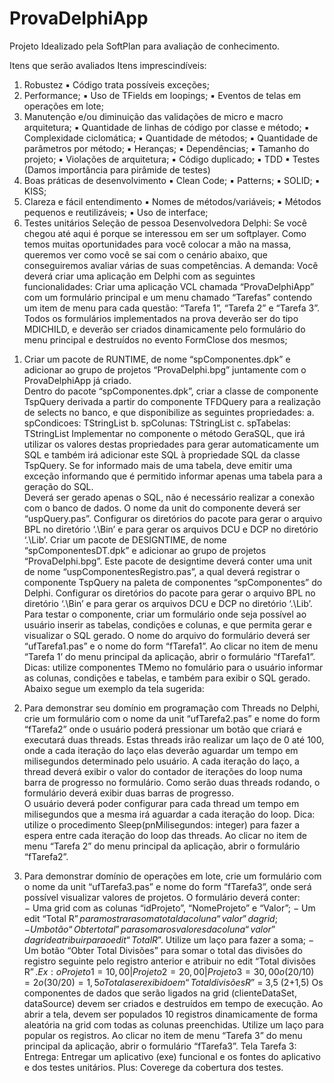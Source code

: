 # ProvaDelphiApp
Projeto Idealizado pela SoftPlan para avaliação de conhecimento.

Itens que serão avaliados 
Itens imprescindíveis: 
1. Robustez 
▪ Código trata possíveis exceções; 
2. Performance; 
▪ Uso de TFields em loopings; 
▪ Eventos de telas em operações em lote; 
3. Manutenção e/ou diminuição das validações de micro e macro  arquitetura; 
▪ Quantidade de linhas de código por classe e método; 
▪ Complexidade ciclomática; 
▪ Quantidade de métodos; 
▪ Quantidade de parâmetros por método; 
▪ Heranças; 
▪ Dependências; 
▪ Tamanho do projeto; 
▪ Violações de arquitetura; 
▪ Código duplicado; 
▪ TDD 
▪ Testes (Damos importância para pirâmide de testes) 
4. Boas práticas de desenvolvimento 
▪ Clean Code; 
▪ Patterns; 
▪ SOLID; 
▪ KISS; 
5. Clareza e fácil entendimento 
▪ Nomes de métodos/variáveis; 
▪ Métodos pequenos e reutilizáveis; 
▪ Uso de interface; 
6. Testes unitários
Seleção de pessoa Desenvolvedora Delphi: 
Se você chegou até aqui é porque se interessou em ser um softplayer. Como temos muitas  oportunidades para você colocar a mão na massa, queremos ver como você se sai com o  cenário abaixo, que conseguiremos avaliar várias de suas competências. 
A demanda: 
Você deverá criar uma aplicação em Delphi com as seguintes funcionalidades: 
Criar uma aplicação VCL chamada “ProvaDelphiApp” com um formulário principal e um menu  chamado “Tarefas” contendo um item de menu para cada questão: “Tarefa 1”, “Tarefa 2” e  “Tarefa 3”. 
Todos os formulários implementados na prova deverão ser do tipo MDICHILD, e deverão ser  criados dinamicamente pelo formulário do menu principal e destruídos no evento FormClose  dos mesmos; 
1) Criar um pacote de RUNTIME, de nome “spComponentes.dpk” e adicionar ao grupo de  projetos “ProvaDelphi.bpg” juntamente com o ProvaDelphiApp já criado.  
Dentro do pacote “spComponentes.dpk”, criar a classe de componente TspQuery derivada a  partir do componente TFDQuery para a realização de selects no banco, e que disponibilize as  seguintes propriedades: 
a. spCondicoes: TStringList 
b. spColunas: TStringList 
c. spTabelas: TStringList 
Implementar no componente o método GeraSQL, que irá utilizar os valores destas  propriedades para gerar automaticamente um SQL e também irá adicionar este SQL à  propriedade SQL da classe TspQuery. Se for informado mais de uma tabela, deve emitir uma  exceção informando que é permitido informar apenas uma tabela para a geração do SQL.  
Deverá ser gerado apenas o SQL, não é necessário realizar a conexão com o banco de dados.  O nome da unit do componente deverá ser “uspQuery.pas”. 
Configurar os diretórios do pacote para gerar o arquivo BPL no diretório ‘.\Bin’ e para gerar  os arquivos DCU e DCP no diretório ‘.\Lib’. 
Criar um pacote de DESIGNTIME, de nome “spComponentesDT.dpk” e adicionar ao grupo de  projetos “ProvaDelphi.bpg”. Este pacote de designtime deverá conter uma unit de nome  “uspComponentesRegistro.pas”, a qual deverá registrar o componente TspQuery na paleta  de componentes “spComponentes” do Delphi. Configurar os diretórios do pacote para gerar  o arquivo BPL no diretório ‘.\Bin’ e para gerar os arquivos DCU e DCP no diretório ‘.\Lib’.
Para testar o componente, criar um formulário onde seja possível ao usuário inserir as tabelas,  condições e colunas, e que permita gerar e visualizar o SQL gerado. O nome do arquivo do  formulário deverá ser “ufTarefa1.pas” e o nome do form “fTarefa1”. Ao clicar no item de  menu “Tarefa 1’ do menu principal da aplicação, abrir o formulário “fTarefa1”. 
Dicas: utilize componentes TMemo no fomulário para o usuário informar as colunas,  condições e tabelas, e também para exibir o SQL gerado. Abaixo segue um exemplo da tela  sugerida: 

2) Para demonstrar seu domínio em programação com Threads no Delphi, crie um formulário  com o nome da unit “ufTarefa2.pas” e nome do form “fTarefa2” onde o usuário poderá  pressionar um botão que criará e executará duas threads. Estas threads irão realizar um laço  de 0 até 100, onde a cada iteração do laço elas deverão aguardar um tempo em milisegundos  determinado pelo usuário. A cada iteração do laço, a thread deverá exibir o valor do contador  de iterações do loop numa barra de progresso no formulário. Como serão duas threads  rodando, o formulário deverá exibir duas barras de progresso.  
O usuário deverá poder configurar para cada thread um tempo em milisegundos que a mesma  irá aguardar a cada iteração do loop. 
Dica: utilize o procedimento Sleep(pnMilisegundos: integer) para fazer a espera entre cada  iteração do loop das threads. 
Ao clicar no item de menu “Tarefa 2” do menu principal da aplicação, abrir o formulário  “fTarefa2”. 
3) Para demonstrar domínio de operações em lote, crie um formulário com o nome da unit  “ufTarefa3.pas” e nome do form “fTarefa3”, onde será possível visualizar valores de projetos.  O formulário deverá conter:  
− Uma grid com as colunas “idProjeto”, “NomeProjeto” e “Valor”; 
− Um edit “Total R$” para mostrar a soma total da coluna “valor” da grid; − Um botão “Obter total” para somar os valores da coluna “valor” da grid e atribuir para  o edit “Total R$”. Utilize um laço para fazer a soma;
− Um botão “Obter Total Divisões” para somar o total das divisões do registro seguinte pelo  registro anterior e atribuir no edit “Total divisões R$”. Ex: 
o Projeto 1 = 10,00 | Projeto 2 = 20,00 | Projeto3 = 30,00 
o (20 / 10) = 2 
o (30 / 20) = 1,5 
o Total a ser exibido em “Total divisões R$” = 3,5 (2+1,5) 
Os componentes de dados que serão ligados na grid (clienteDataSet, dataSource) devem ser  criados e destruídos em tempo de execução. 
Ao abrir a tela, devem ser populados 10 registros dinamicamente de forma aleatória na grid  com todas as colunas preenchidas. Utilize um laço para popular os registros. 
Ao clicar no item de menu “Tarefa 3” do menu principal da aplicação, abrir o formulário  “fTarefa3”. 
Tela Tarefa 3: 
Entrega: 
Entregar um aplicativo (exe) funcional e os fontes do aplicativo e dos testes unitários. Plus: Coverege da cobertura dos testes.
